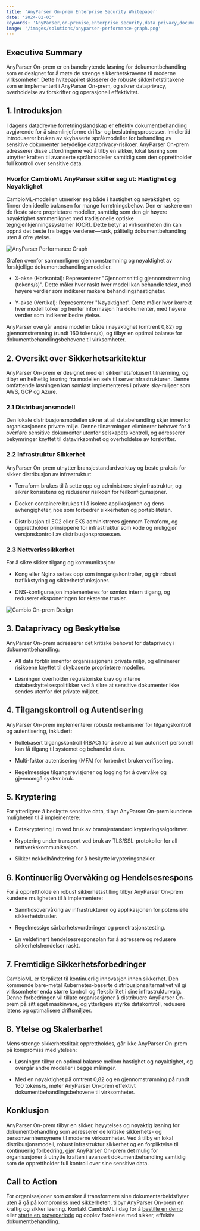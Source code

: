 ```yaml
---
title: 'AnyParser On-prem Enterprise Security Whitepaper'
date: '2024-02-03'
keywords: 'AnyParser,on-premise,enterprise security,data privacy,document parsing,infrastructure security,encryption,access control,compliance,whitepaper'
image: '/images/solutions/anyparser-performance-graph.png'
---
```


## Executive Summary

AnyParser On-prem er en banebrytende løsning for dokumentbehandling som er designet for å møte de strenge sikkerhetskravene til moderne virksomheter. Dette hvitepapiret skisserer de robuste sikkerhetstiltakene som er implementert i AnyParser On-prem, og sikrer dataprivacy, overholdelse av forskrifter og operasjonell effektivitet.

## 1. Introduksjon

I dagens datadrevne forretningslandskap er effektiv dokumentbehandling avgjørende for å strømlinjeforme drifts- og beslutningsprosesser. Imidlertid introduserer bruken av skybaserte språkmodeller for behandling av sensitive dokumenter betydelige dataprivacy-risikoer. AnyParser On-prem adresserer disse utfordringene ved å tilby en sikker, lokal løsning som utnytter kraften til avanserte språkmodeller samtidig som den opprettholder full kontroll over sensitive data.

### Hvorfor CambioML AnyParser skiller seg ut: Hastighet og Nøyaktighet

CambioML-modellen utmerker seg både i hastighet og nøyaktighet, og finner den ideelle balansen for mange forretningsbehov. Den er raskere enn de fleste store proprietære modeller, samtidig som den gir høyere nøyaktighet sammenlignet med tradisjonelle optiske tegngjenkjenningssystemer (OCR). Dette betyr at virksomheten din kan oppnå det beste fra begge verdener—rask, pålitelig dokumentbehandling uten å ofre ytelse.

![AnyParser Performance Graph](/images/solutions/anyparser-performance-graph.png)

Grafen ovenfor sammenligner gjennomstrømning og nøyaktighet av forskjellige dokumentbehandlingsmodeller.

- X-akse (Horisontal): Representerer "Gjennomsnittlig gjennomstrømning (tokens/s)". Dette måler hvor raskt hver modell kan behandle tekst, med høyere verdier som indikerer raskere behandlingshastigheter.

- Y-akse (Vertikal): Representerer "Nøyaktighet". Dette måler hvor korrekt hver modell tolker og henter informasjon fra dokumenter, med høyere verdier som indikerer bedre ytelse.

AnyParser overgår andre modeller både i nøyaktighet (omtrent 0,82) og gjennomstrømning (rundt 160 tokens/s), og tilbyr en optimal balanse for dokumentbehandlingsbehovene til virksomheter.

## 2. Oversikt over Sikkerhetsarkitektur

AnyParser On-prem er designet med en sikkerhetsfokusert tilnærming, og tilbyr en helhetlig løsning fra modellen selv til serverinfrastrukturen. Denne omfattende løsningen kan sømløst implementeres i private sky-miljøer som AWS, GCP og Azure.

### 2.1 Distribusjonsmodell

Den lokale distribusjonsmodellen sikrer at all databehandling skjer innenfor organisasjonens private miljø. Denne tilnærmingen eliminerer behovet for å overføre sensitive dokumenter utenfor selskapets kontroll, og adresserer bekymringer knyttet til datavirksomhet og overholdelse av forskrifter.

### 2.2 Infrastruktur Sikkerhet

AnyParser On-prem utnytter bransjestandardverktøy og beste praksis for sikker distribusjon av infrastruktur:

- Terraform brukes til å sette opp og administrere skyinfrastruktur, og sikrer konsistens og reduserer risikoen for feilkonfigurasjoner.

- Docker-containere brukes til å isolere applikasjonen og dens avhengigheter, noe som forbedrer sikkerheten og portabiliteten.

- Distribusjon til EC2 eller EKS administreres gjennom Terraform, og opprettholder prinsippene for infrastruktur som kode og muliggjør versjonskontroll av distribusjonsprosessen.

### 2.3 Nettverkssikkerhet

For å sikre sikker tilgang og kommunikasjon:

- Kong eller Nginx settes opp som inngangskontroller, og gir robust trafikkstyring og sikkerhetsfunksjoner.

- DNS-konfigurasjon implementeres for sømløs intern tilgang, og reduserer eksponeringen for eksterne trusler.

![Cambio On-prem Design](/images/solutions/cambio-onprem-design.png)

## 3. Dataprivacy og Beskyttelse

AnyParser On-prem adresserer det kritiske behovet for dataprivacy i dokumentbehandling:

- All data forblir innenfor organisasjonens private miljø, og eliminerer risikoene knyttet til skybaserte proprietære modeller.

- Løsningen overholder regulatoriske krav og interne databeskyttelsespolitikker ved å sikre at sensitive dokumenter ikke sendes utenfor det private miljøet.

## 4. Tilgangskontroll og Autentisering

AnyParser On-prem implementerer robuste mekanismer for tilgangskontroll og autentisering, inkludert:

- Rollebasert tilgangskontroll (RBAC) for å sikre at kun autorisert personell kan få tilgang til systemet og behandlet data.

- Multi-faktor autentisering (MFA) for forbedret brukerverifisering.

- Regelmessige tilgangsrevisjoner og logging for å overvåke og gjennomgå systembruk.

## 5. Kryptering

For ytterligere å beskytte sensitive data, tilbyr AnyParser On-prem kundene muligheten til å implementere:

- Datakryptering i ro ved bruk av bransjestandard krypteringsalgoritmer.

- Kryptering under transport ved bruk av TLS/SSL-protokoller for all nettverkskommunikasjon.

- Sikker nøkkelhåndtering for å beskytte krypteringsnøkler.

## 6. Kontinuerlig Overvåking og Hendelsesrespons

For å opprettholde en robust sikkerhetsstilling tilbyr AnyParser On-prem kundene muligheten til å implementere:

- Sanntidsovervåking av infrastrukturen og applikasjonen for potensielle sikkerhetstrusler.

- Regelmessige sårbarhetsvurderinger og penetrasjonstesting.

- En veldefinert hendelsesresponsplan for å adressere og redusere sikkerhetshendelser raskt.

## 7. Fremtidige Sikkerhetsforbedringer

CambioML er forpliktet til kontinuerlig innovasjon innen sikkerhet. Den kommende bare-metal Kubernetes-baserte distribusjonsalternativet vil gi virksomheter enda større kontroll og fleksibilitet i sine infrastrukturvalg. Denne forbedringen vil tillate organisasjoner å distribuere AnyParser On-prem på sitt eget maskinvare, og ytterligere styrke datakontroll, redusere latens og optimalisere driftsmiljøer.

## 8. Ytelse og Skalerbarhet

Mens strenge sikkerhetstiltak opprettholdes, går ikke AnyParser On-prem på kompromiss med ytelsen:

- Løsningen tilbyr en optimal balanse mellom hastighet og nøyaktighet, og overgår andre modeller i begge målinger.

- Med en nøyaktighet på omtrent 0,82 og en gjennomstrømning på rundt 160 tokens/s, møter AnyParser On-prem effektivt dokumentbehandlingsbehovene til virksomheter.

## Konklusjon

AnyParser On-prem tilbyr en sikker, høyytelses og nøyaktig løsning for dokumentbehandling som adresserer de kritiske sikkerhets- og personvernhensynene til moderne virksomheter. Ved å tilby en lokal distribusjonsmodell, robust infrastruktur sikkerhet og en forpliktelse til kontinuerlig forbedring, gjør AnyParser On-prem det mulig for organisasjoner å utnytte kraften i avansert dokumentbehandling samtidig som de opprettholder full kontroll over sine sensitive data.

## Call to Action

For organisasjoner som ønsker å transformere sine dokumentarbeidsflyter uten å gå på kompromiss med sikkerheten, tilbyr AnyParser On-prem en kraftig og sikker løsning. Kontakt CambioML i dag for å [bestille en demo](https://www.cambioml.com/book-demo) eller [starte en prøveperiode](https://www.cambioml.com/sandbox) og opplev fordelene med sikker, effektiv dokumentbehandling.
